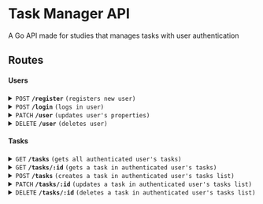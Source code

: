 # Task Manager API
A Go API made for studies that manages tasks with user authentication

## Routes

#### Users

<details>
 <summary><code>POST</code> <code><b>/register</b></code> <code>(registers new user)</code></summary>

##### JSON Body Params

> | name     | type     | data type            |
> | -------- | -------- | -------------------- |
> | email    | required | string (valid email) |
> | password | required | string               |

##### Responses

> | http code | content-type       | response                                                                                                                                  |
> | --------- | ------------------ | ----------------------------------------------------------------------------------------------------------------------------------------- |
> | `201`     | `application/json` | `{"ok":"use /login to authenticate"}`                                                                                                     |
> | `400`     | `application/json` | `{"description":"Validation error","error":"Key: 'User.Email' Error:Field validation for 'Email' failed on the 'email' tag"}`             |
> | `400`     | `application/json` | `{"description":"Validation error","error":"Key: 'UserDTO.Email' Error:Field validation for 'Email' failed on the 'required' tag"}`       |
> | `400`     | `application/json` | `{"description":"Validation error","error":"Key: 'UserDTO.Password' Error:Field validation for 'Password' failed on the 'required' tag"}` |

</details>

<details>
 <summary><code>POST</code> <code><b>/login</b></code> <code>(logs in user)</code></summary>

##### JSON Body Params

> | name     | type     | data type |
> | -------- | -------- | --------- |
> | email    | required | string    |
> | password | required | string    |

##### Responses

> | http code | content-type       | response                                                                                                                                  |
> | --------- | ------------------ | ----------------------------------------------------------------------------------------------------------------------------------------- |
> | `200`     | `application/json` | `{"token":"..."}`                                                                                                                         |
> | `400`     | `application/json` | `{"description":"Validation error","error":"Key: 'UserDTO.Email' Error:Field validation for 'Email' failed on the 'required' tag"}`       |
> | `400`     | `application/json` | `{"description":"Validation error","error":"Key: 'UserDTO.Password' Error:Field validation for 'Password' failed on the 'required' tag"}` |
> | `400`     | `application/json` | `{"description":"Validation error","error":"crypto/bcrypt: hashedPassword is not the hash of the given password"}`                        |
> | `500`     | `application/json` | `{"description":"Repository error","error":"User not found"}`                                                                             |

</details>

<details>
 <summary><code>PATCH</code> <code><b>/user</b></code> <code>(updates user's properties)</code></summary>

##### JSON Body Params

> | name     | type     | data type |
> | -------- | -------- | --------- |
> | email    | optional | string    |
> | password | optional | string    |

##### Headers

> | name          | data type          |
> | ------------- | ------------------ |
> | Authorization | string (JWT token) |

##### Responses

> | http code | content-type       | response                                                                                                                      |
> | --------- | ------------------ | ----------------------------------------------------------------------------------------------------------------------------- | --- | --- |
> | `200`     | `application/json` | `{"status":"success"}`                                                                                                        |
> | `400`     | `application/json` | `{"description":"Validation error","error":"Key: 'User.Email' Error:Field validation for 'Email' failed on the 'email' tag"}` |     |     |
> | `401`     | `application/json` | `{"description":"You must be authenticated","error":"token is malformed: ..."}`                                               |     |     |
> | `401`     | `application/json` | `{"description":"You must be authenticated","error":"Authorization header not found"}`                                        |     |     |
> | `401`     | `application/json` | `{"description":"You must be authenticated","error":"token has invalid claims: token is expired"}`                            |     |     |

</details>

<details>
 <summary><code>DELETE</code> <code><b>/user</b></code> <code>(deletes user)</code></summary>

##### Headers

> | name          | data type          |
> | ------------- | ------------------ |
> | Authorization | string (JWT token) |

##### Responses

> | http code | content-type       | response                                                                                           |
> | --------- | ------------------ | -------------------------------------------------------------------------------------------------- | --- | --- |
> | `200`     | `application/json` | `{"status":"success"}`                                                                             |
> | `401`     | `application/json` | `{"description":"You must be authenticated","error":"token is malformed: ..."}`                    |     |     |
> | `401`     | `application/json` | `{"description":"You must be authenticated","error":"Authorization header not found"}`             |     |     |
> | `401`     | `application/json` | `{"description":"You must be authenticated","error":"token has invalid claims: token is expired"}` |     |     |

</details>

#### Tasks

<details>
 <summary><code>GET</code> <code><b>/tasks</b></code> <code>(gets all authenticated user's tasks)</code></summary>

##### Headers

> | name          | data type          |
> | ------------- | ------------------ |
> | Authorization | string (JWT token) |

##### Responses

> | http code | content-type       | response                                                                                           |
> | --------- | ------------------ | -------------------------------------------------------------------------------------------------- | --- | --- |
> | `200`     | `application/json` | `[{...}]`                                                                                          |
> | `401`     | `application/json` | `{"description":"You must be authenticated","error":"token is malformed: ..."}`                    |     |     |
> | `401`     | `application/json` | `{"description":"You must be authenticated","error":"Authorization header not found"}`             |     |     |
> | `401`     | `application/json` | `{"description":"You must be authenticated","error":"token has invalid claims: token is expired"}` |     |     |

</details>

<details>
 <summary><code>GET</code> <code><b>/tasks/:id</b></code> <code>(gets a task in authenticated user's tasks)</code></summary>

##### Headers

> | name          | data type          |
> | ------------- | ------------------ |
> | Authorization | string (JWT token) |

##### Responses

> | http code | content-type       | response                                                                                           |
> | --------- | ------------------ | -------------------------------------------------------------------------------------------------- | --- | --- |
> | `200`     | `application/json` | `{...}                                                                                             |
> | `         |
> | `400`     | `application/json` | `{"description":"Validation error","error":"invalid UUID length: ..."}`                            |     |     |
> | `401`     | `application/json` | `{"description":"You must be authenticated","error":"token is malformed: ..."}`                    |     |     |
> | `401`     | `application/json` | `{"description":"You must be authenticated","error":"Authorization header not found"}`             |     |     |
> | `401`     | `application/json` | `{"description":"You must be authenticated","error":"token has invalid claims: token is expired"}` |     |     |
> | `500`     | `application/json` | `{"description":"Repository error","error":"Task not found"}`                                      |

</details>

<details>
 <summary><code>POST</code> <code><b>/tasks</b></code> <code>(creates a task in authenticated user's tasks list)</code></summary>

##### JSON Body Params

> | name        | type     | data type               |
> | ----------- | -------- | ----------------------- |
> | title       | required | string                  |
> | description | optional | string                  |
> | toDate      | required | string (dd/mm/yy hh:mm) |
> | tags        | optional | []string                |

##### Headers

> | name          | data type          |
> | ------------- | ------------------ |
> | Authorization | string (JWT token) |

##### Responses

> | http code | content-type       | response                                                                                                                                    |
> | --------- | ------------------ | ------------------------------------------------------------------------------------------------------------------------------------------- | --- | --- |
> | `201`     | `application/json` | `{"createdTaskId":"..."}`                                                                                                                   |
> | `400`     | `application/json` | `{"description":"Validation error","error":"Key: 'CreateTaskDTO.Title' Error:Field validation for 'Title' failed on the 'required' tag"}`   |     |     |
> | `400`     | `application/json` | `{"description":"Validation error","error":"Key: 'CreateTaskDTO.ToDate' Error:Field validation for 'ToDate' failed on the 'required' tag"}` |     |     |
> | `400`     | `application/json` | `{"description":"Validation error","error":"parsing time..."}`                                                                              |     |     |
> | `401`     | `application/json` | `{"description":"You must be authenticated","error":"token is malformed: ..."}`                                                             |     |     |
> | `401`     | `application/json` | `{"description":"You must be authenticated","error":"Authorization header not found"}`                                                      |     |     |
> | `401`     | `application/json` | `{"description":"You must be authenticated","error":"token has invalid claims: token is expired"}`                                          |     |     |

</details>

<details>
 <summary><code>PATCH</code> <code><b>/tasks/:id</b></code> <code>(updates a task in authenticated user's tasks list)</code></summary>

##### JSON Body Params

> | name        | type     | data type               |
> | ----------- | -------- | ----------------------- |
> | title       | optional | string                  |
> | description | optional | string                  |
> | toDate      | optional | string (dd/mm/yy hh:mm) |
> | completed   | optional | bool                    |
> | tags        | optional | []string                |

##### Headers

> | name          | data type          |
> | ------------- | ------------------ |
> | Authorization | string (JWT token) |

##### Responses

> | http code | content-type       | response                                                                                           |
> | --------- | ------------------ | -------------------------------------------------------------------------------------------------- | --- | --- |
> | `200`     | `application/json` | `{"status":"success"}`                                                                             |
> | `400`     | `application/json` | `{"description":"Validation error","error":"parsing time..."}`                                     |     |     |
> | `400`     | `application/json` | `{"description":"Validation error","error":"invalid UUID length: ..."}`                            |     |     |
> | `401`     | `application/json` | `{"description":"You must be authenticated","error":"token is malformed: ..."}`                    |     |     |
> | `401`     | `application/json` | `{"description":"You must be authenticated","error":"Authorization header not found"}`             |     |     |
> | `401`     | `application/json` | `{"description":"You must be authenticated","error":"token has invalid claims: token is expired"}` |     |     |
> | `500`     | `application/json` | `{"description":"Repository error","error":"Task not found"}`                                      |

</details>

<details>
 <summary><code>DELETE</code> <code><b>/tasks/:id</b></code> <code>(deletes a task in authenticated user's tasks list)</code></summary>

##### Headers

> | name          | data type          |
> | ------------- | ------------------ |
> | Authorization | string (JWT token) |

##### Responses

> | http code | content-type       | response                                                                                           |
> | --------- | ------------------ | -------------------------------------------------------------------------------------------------- | --- | --- |
> | `200`     | `application/json` | `{"status":"success"}`                                                                             |
> | `400`     | `application/json` | `{"description":"Validation error","error":"parsing time..."}`                                     |     |     |
> | `400`     | `application/json` | `{"description":"Validation error","error":"invalid UUID length: ..."}`                            |     |     |
> | `401`     | `application/json` | `{"description":"You must be authenticated","error":"token is malformed: ..."}`                    |     |     |
> | `401`     | `application/json` | `{"description":"You must be authenticated","error":"Authorization header not found"}`             |     |     |
> | `401`     | `application/json` | `{"description":"You must be authenticated","error":"token has invalid claims: token is expired"}` |     |     |
> | `500`     | `application/json` | `{"description":"Repository error","error":"Task not found"}`                                      |

</details>
